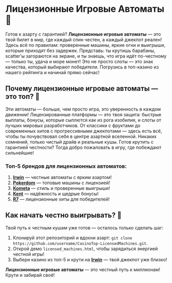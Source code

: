 # Лицензионные Игровые Автоматы 🎰  
Готов к азарту с гарантией? **Лицензионные игровые автоматы** — это твой билет в мир, где каждый спин честен, а каждый джекпот реален! Здесь всё по правилам: проверенные машины, яркие огни и выигрыши, которые приходят без задержек. Представь: ты крутишь барабаны, scatter’ы загораются на экране, и ты знаешь, что игра идёт по-честному — только ты, удача и море монет! Это не просто слоты — это знак качества, который выбирают победители. Погрузись в топ-казино из нашего рейтинга и начинай прямо сейчас!  

## Почему лицензионные игровые автоматы — это топ? 🎲  
Эти автоматы — больше, чем просто игра, это уверенность в каждом движении! Лицензированные платформы — это твоя защита: быстрые выплаты, бонусы, которые сыплются как из рога изобилия, и слоты от лучших мировых разработчиков. От классики с фруктами до современных хитов с прогрессивными джекпотами — здесь есть всё, чтобы ты почувствовал себя в центре азартной вселенной. Никаких сомнений, только чистый драйв и реальные кушы. Готов крутить с гарантией честности? Тогда добро пожаловать в игру, где побеждают сильнейшие!  

### Топ-5 брендов для лицензионных автоматов:  
1. **[Irwin](https://rwn-blcp10.com/c30158260)** — честные автоматы с ярким азартом!  
2. **[Pokerdom](https://redironline.link/4k77v2yx)** — топовые машины с лицензией!  
3. **[Kometa](https://redironline.link/8ZymQJV8)** — стиль и проверенные выигрыши!  
4. **[Kent](https://redironline.link/Fv2WP3js)** — надёжность и щедрые бонусы!  
5. **[R7](https://redironline.link/bMd3Yjsw)** — лицензионные хиты для победителей!  

## Как начать честно выигрывать? 🚀  
Твой путь к честным кушам уже готов — осталось только сделать шаг:  
1. Клонируй этот репозиторий и вдохни азарт: `git clone https://github.com/username/CasinoTop-LicensedMachines.git`.  
2. Открой демо `licensed_machines.html`, чтобы зарядиться энергией честной игры!  
3. Выбери казино из топ-5 и крути на **[Irwin](https://rwn-blcp10.com/c30158260)** — твой джекпот уже близко!  

**Лицензионные игровые автоматы** — это честный путь к миллионам! Крути и забирай своё!

